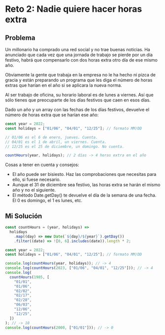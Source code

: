 # Reto 2: Nadie quiere hacer horas extra

## Problema

Un millonario ha comprado una red social y no trae buenas noticias. Ha anunciado que cada vez que una jornada de trabajo se pierde por un día festivo, habrá que compensarlo con dos horas extra otro día de ese mismo año.

Obviamente la gente que trabaja en la empresa no le ha hecho ni pizca de gracia y están preparando un programa que les diga el número de horas extras que harían en el año si se aplicara la nueva norma.

Al ser trabajo de oficina, su horario laboral es de lunes a viernes. Así que sólo tienes que preocuparte de los días festivos que caen en esos días.

Dado un año y un array con las fechas de los días festivos, devuelve el número de horas extra que se harían ese año:

```js
const year = 2022;
const holidays = ["01/06", "04/01", "12/25"]; // formato MM/DD

// 01/06 es el 6 de enero, jueves. Cuenta.
// 04/01 es el 1 de abril, un viernes. Cuenta.
// 12/25 es el 25 de diciembre, un domingo. No cuenta.

countHours(year, holidays); // 2 días -> 4 horas extra en el año
```

Cosas a tener en cuenta y consejos:

- El año puede ser bisiesto. Haz las comprobaciones que necesitas para ello, si fuese necesario.
- Aunque el 31 de diciembre sea festivo, las horas extra se harán el mismo año y no el siguiente.
- El método Date.getDay() te devuelve el día de la semana de una fecha. El 0 es domingo, el 1 es lunes, etc.

## Mi Solución

```js
const countHours = (year, holidays) =>
  holidays
    .map((day) => new Date(`${day}/${year}`).getDay())
    .filter((date) => ![0, 6].includes(date)).length * 2;

const year = 2022;
const holidays = ["01/06", "04/01", "12/25"]; // formato MM/DD

console.log(countHours(year, holidays)); // -> 4
console.log(countHours(2023, ["01/06", "04/01", "12/25"])); // -> 4
console.log(
  countHours(1985, [
    "01/01",
    "01/06",
    "02/02",
    "02/17",
    "02/28",
    "06/03",
    "12/06",
    "12/25",
  ])
); // -> 10
console.log(countHours(2000, ["01/01"])); // -> 0
```
